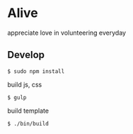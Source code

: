# Alive
appreciate love in volunteering everyday

## Develop

```
$ sudo npm install
```

build js, css

```
$ gulp
```

build template

```
$ ./bin/build
```

